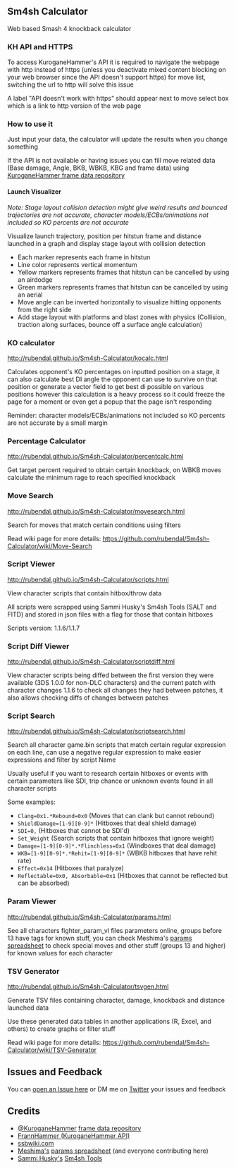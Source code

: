 ## Sm4sh Calculator
Web based Smash 4 knockback calculator

### KH API and HTTPS
To access KuroganeHammer's API it is required to navigate the webpage with http instead of https (unless you deactivate mixed content blocking on your web browser since the API doesn't support https) for move list, switching the url to http will solve this issue

A label "API doesn't work with https" should appear next to move select box which is a link to http version of the web page

### How to use it
Just input your data, the calculator will update the results when you change something

If the API is not available or having issues you can fill move related data (Base damage, Angle, BKB, WBKB, KBG and frame data) using [KuroganeHammer frame data repository](http://kuroganehammer.com/Smash4)

#### Launch Visualizer
*Note: Stage layout collision detection might give weird results and bounced trajectories are not accurate, character models/ECBs/animations not included so KO percents are not accurate* 

Visualize launch trajectory, position per hitstun frame and distance launched in a graph and display stage layout with collision detection

* Each marker represents each frame in hitstun
* Line color represents vertical momentum
* Yellow markers represents frames that hitstun can be cancelled by using an airdodge
* Green markers represents frames that hitstun can be cancelled by using an aerial
* Move angle can be inverted horizontally to visualize hitting opponents from the right side
* Add stage layout with platforms and blast zones with physics (Collision, traction along surfaces, bounce off a surface angle calculation)

### KO calculator
http://rubendal.github.io/Sm4sh-Calculator/kocalc.html

Calculates opponent's KO percentages on inputted position on a stage, it can also calculate best DI angle the opponent can use to survive on that position or generate a vector field to get best di possible on various positions however this calculation is a heavy process so it could freeze the page for a moment or even get a popup that the page isn't responding

Reminder: character models/ECBs/animations not included so KO percents are not accurate by a small margin

### Percentage Calculator
http://rubendal.github.io/Sm4sh-Calculator/percentcalc.html

Get target percent required to obtain certain knockback, on WBKB moves calculate the minimum rage to reach specified knockback

### Move Search
http://rubendal.github.io/Sm4sh-Calculator/movesearch.html

Search for moves that match certain conditions using filters

Read wiki page for more details: https://github.com/rubendal/Sm4sh-Calculator/wiki/Move-Search

### Script Viewer
http://rubendal.github.io/Sm4sh-Calculator/scripts.html

View character scripts that contain hitbox/throw data

All scripts were scrapped using Sammi Husky's Sm4sh Tools (SALT and FITD) and stored in json files with a flag for those that contain hitboxes

Scripts version: 1.1.6/1.1.7

### Script Diff Viewer
http://rubendal.github.io/Sm4sh-Calculator/scriptdiff.html

View character scripts being diffed between the first version they were available (3DS 1.0.0 for non-DLC characters) and the current patch with character changes 1.1.6 to check all changes they had between patches, it also allows checking diffs of changes between patches

### Script Search
http://rubendal.github.io/Sm4sh-Calculator/scriptsearch.html

Search all character game.bin scripts that match certain regular expression on each line, can use a negative regular expression to make easier expressions and filter by script Name

Usually useful if you want to research certain hitboxes or events with certain parameters like SDI, trip chance or unknown events found in all character scripts

Some examples:

* `Clang=0x1.*Rebound=0x0` (Moves that can clank but cannot rebound)
* `ShieldDamage=[1-9][0-9]*` (Hitboxes that deal shield damage)
* `SDI=0,` (Hitboxes that cannot be SDI'd)
* `Set_Weight` (Search scripts that contain hitboxes that ignore weight)
* `Damage=[1-9][0-9]*.*Flinchless=0x1` (Windboxes that deal damage)
* `WKB=[1-9][0-9]*.*Rehit=[1-9][0-9]*` (WBKB hitboxes that have rehit rate)
* `Effect=0x14` (Hitboxes that paralyze)
* `Reflectable=0x0, Absorbable=0x1` (Hitboxes that cannot be reflected but can be absorbed)

### Param Viewer
http://rubendal.github.io/Sm4sh-Calculator/params.html

See all characters fighter_param_vl files parameters online, groups before 13 have tags for known stuff, you can check Meshima's [params spreadsheet](https://docs.google.com/spreadsheets/d/1FgOsGYfTD4nQo4jFGJ22nz5baU1xihT5lreNinY5nNQ/edit#gid=305485435) to check special moves and other stuff (groups 13 and higher) for known values for each character

### TSV Generator
http://rubendal.github.io/Sm4sh-Calculator/tsvgen.html

Generate TSV files containing character, damage, knockback and distance launched data

Use these generated data tables in another applications (R, Excel, and others) to create graphs or filter stuff

Read wiki page for more details: https://github.com/rubendal/Sm4sh-Calculator/wiki/TSV-Generator

## Issues and Feedback
You can [open an Issue here](https://github.com/rubendal/Sm4sh-Calculator-Web/issues) or DM me on [Twitter](https://twitter.com/Ruben_dal) your issues and feedback

## Credits
* [@KuroganeHammer](https://twitter.com/KuroganeHammer) [frame data repository](http://kuroganehammer.com/Smash4)
* [FrannHammer (KuroganeHammer API)](https://github.com/Frannsoft/FrannHammer)
* [ssbwiki.com](http://www.ssbwiki.com)
* [Meshima's](https://twitter.com/Meshima_) [params spreadsheet](https://docs.google.com/spreadsheets/d/1FgOsGYfTD4nQo4jFGJ22nz5baU1xihT5lreNinY5nNQ/edit#gid=305485435) (and everyone contributing here)
* [Sammi Husky's](https://twitter.com/sammihusky) [Sm4sh Tools](https://github.com/Sammi-Husky/Sm4sh-Tools)